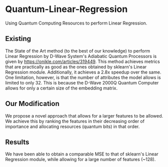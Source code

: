 # Quantum-Linear-Regression
Using Quantum Computing Resources to perform Linear Regression.

## Existing
The State of the Art method (to the best of our knowledge) to perform Linear Regression by D-Wave System's Adiabatic Quantum Processors is given by https://onikle.com/articles/319449. This method achieves metrics that are practically as good as the ones obtained by sklearn's Linear Regression module. Additionally, it achieves a 2.8x speedup over the same. One limitation, however, is that the number of attributes the model allows is limited to only 32. This is because the D-Wave 2000Q Quantum Computer allows for only a certain size of the embedding matrix.

## Our Modification
We propose a novel approach that allows for a larger features to be allowed. We achieve this by ranking the features in their decreasing order of importance and allocating resources (quantum bits) in that order.

## Results
We have been able to obtain a comparable MSE to that of sklearn's Linear Regression module, while allowing for a large number of features (~128).
